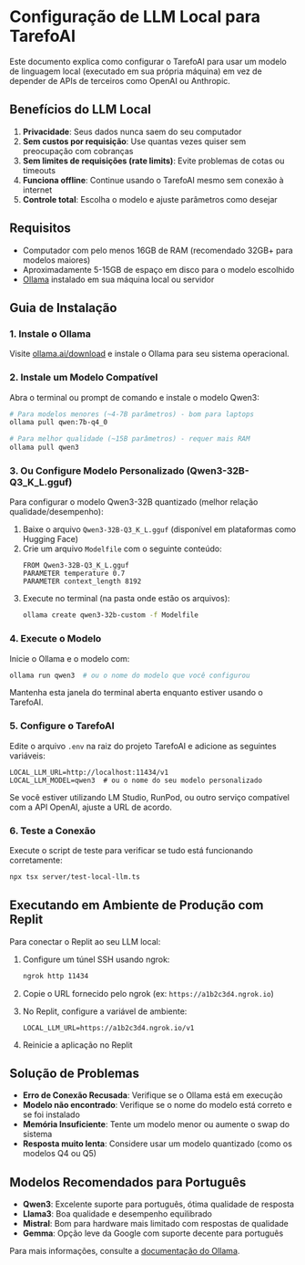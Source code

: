 # Configuração de LLM Local para TarefoAI

Este documento explica como configurar o TarefoAI para usar um modelo de linguagem local (executado em sua própria máquina) em vez de depender de APIs de terceiros como OpenAI ou Anthropic.

## Benefícios do LLM Local

1. **Privacidade**: Seus dados nunca saem do seu computador
2. **Sem custos por requisição**: Use quantas vezes quiser sem preocupação com cobranças
3. **Sem limites de requisições (rate limits)**: Evite problemas de cotas ou timeouts
4. **Funciona offline**: Continue usando o TarefoAI mesmo sem conexão à internet
5. **Controle total**: Escolha o modelo e ajuste parâmetros como desejar

## Requisitos

- Computador com pelo menos 16GB de RAM (recomendado 32GB+ para modelos maiores)
- Aproximadamente 5-15GB de espaço em disco para o modelo escolhido
- [Ollama](https://ollama.ai/) instalado em sua máquina local ou servidor

## Guia de Instalação

### 1. Instale o Ollama

Visite [ollama.ai/download](https://ollama.ai/download) e instale o Ollama para seu sistema operacional.

### 2. Instale um Modelo Compatível

Abra o terminal ou prompt de comando e instale o modelo Qwen3:

```bash
# Para modelos menores (~4-7B parâmetros) - bom para laptops
ollama pull qwen:7b-q4_0

# Para melhor qualidade (~15B parâmetros) - requer mais RAM
ollama pull qwen3
```

### 3. Ou Configure Modelo Personalizado (Qwen3-32B-Q3_K_L.gguf)

Para configurar o modelo Qwen3-32B quantizado (melhor relação qualidade/desempenho):

1. Baixe o arquivo `Qwen3-32B-Q3_K_L.gguf` (disponível em plataformas como Hugging Face)
2. Crie um arquivo `Modelfile` com o seguinte conteúdo:
   ```
   FROM Qwen3-32B-Q3_K_L.gguf
   PARAMETER temperature 0.7
   PARAMETER context_length 8192
   ```
3. Execute no terminal (na pasta onde estão os arquivos):
   ```bash
   ollama create qwen3-32b-custom -f Modelfile
   ```

### 4. Execute o Modelo

Inicie o Ollama e o modelo com:

```bash
ollama run qwen3  # ou o nome do modelo que você configurou
```

Mantenha esta janela do terminal aberta enquanto estiver usando o TarefoAI.

### 5. Configure o TarefoAI

Edite o arquivo `.env` na raiz do projeto TarefoAI e adicione as seguintes variáveis:

```
LOCAL_LLM_URL=http://localhost:11434/v1
LOCAL_LLM_MODEL=qwen3  # ou o nome do seu modelo personalizado
```

Se você estiver utilizando LM Studio, RunPod, ou outro serviço compatível com a API OpenAI, ajuste a URL de acordo.

### 6. Teste a Conexão

Execute o script de teste para verificar se tudo está funcionando corretamente:

```bash
npx tsx server/test-local-llm.ts
```

## Executando em Ambiente de Produção com Replit

Para conectar o Replit ao seu LLM local:

1. Configure um túnel SSH usando ngrok:
   ```bash
   ngrok http 11434
   ```

2. Copie o URL fornecido pelo ngrok (ex: `https://a1b2c3d4.ngrok.io`)

3. No Replit, configure a variável de ambiente:
   ```
   LOCAL_LLM_URL=https://a1b2c3d4.ngrok.io/v1
   ```

4. Reinicie a aplicação no Replit

## Solução de Problemas

- **Erro de Conexão Recusada**: Verifique se o Ollama está em execução
- **Modelo não encontrado**: Verifique se o nome do modelo está correto e se foi instalado
- **Memória Insuficiente**: Tente um modelo menor ou aumente o swap do sistema
- **Resposta muito lenta**: Considere usar um modelo quantizado (como os modelos Q4 ou Q5)

## Modelos Recomendados para Português

- **Qwen3**: Excelente suporte para português, ótima qualidade de resposta
- **Llama3**: Boa qualidade e desempenho equilibrado
- **Mistral**: Bom para hardware mais limitado com respostas de qualidade
- **Gemma**: Opção leve da Google com suporte decente para português

Para mais informações, consulte a [documentação do Ollama](https://github.com/ollama/ollama/blob/main/docs/api.md).
